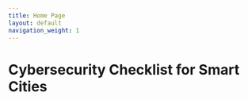 ```yaml
---
title: Home Page
layout: default
navigation_weight: 1
---
```


# Cybersecurity Checklist for Smart Cities
